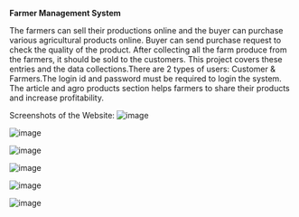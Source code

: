 **Farmer Management System**

 The farmers can sell their productions online and the buyer can purchase various agricultural products
 online. Buyer can send purchase request to check the quality of the product. After collecting all the farm
 produce from the farmers, it should be sold to the customers. This project covers these entries and the
 data collections.There are 2 types of users: Customer & Farmers.The login id and password must be
 required to login the system. The article and agro products section helps farmers to share their products
 and increase profitability.


 Screenshots of the Website:
![image](https://github.com/user-attachments/assets/99e65b6f-8976-4a95-ad0a-c2effb3f5ef6)

![image](https://github.com/user-attachments/assets/17fd3e83-7838-4d5e-8d45-81247cd1f70a)

![image](https://github.com/user-attachments/assets/a1f53d98-2cb7-4a28-909a-67e2fceff5e4)

![image](https://github.com/user-attachments/assets/8ad461e4-979e-4bd1-b1bb-d2e490326245)

![image](https://github.com/user-attachments/assets/1cf49935-afa6-42ab-bbc7-883b864c7255)

![image](https://github.com/user-attachments/assets/073b2a6d-c29b-4aed-b76f-dc5fca684979)
